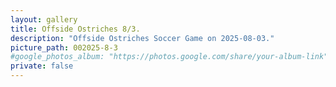```yaml
---
layout: gallery
title: Offside Ostriches 8/3.
description: "Offside Ostriches Soccer Game on 2025-08-03."
picture_path: 002025-8-3
#google_photos_album: "https://photos.google.com/share/your-album-link"
private: false
---
```

